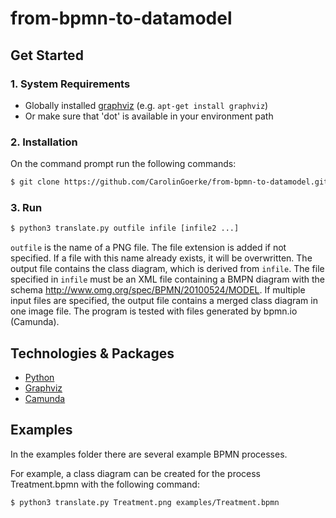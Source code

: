 # from-bpmn-to-datamodel

## Get Started

### 1. System Requirements

- Globally installed [graphviz](https://graphviz.org/)
  (e.g. `apt-get install graphviz`)
- Or make sure that 'dot' is available in your environment path

### 2. Installation

On the command prompt run the following commands:

```sh
$ git clone https://github.com/CarolinGoerke/from-bpmn-to-datamodel.git
```

### 3. Run

```sh
$ python3 translate.py outfile infile [infile2 ...]
```

`outfile` is the name of a PNG file. The file extension is added if not specified. If a file with this name already exists, it will be overwritten. The output file contains the class diagram, which is derived from `infile`. The file specified in `infile` must be an XML file containing a BMPN diagram with the schema http://www.omg.org/spec/BPMN/20100524/MODEL. If multiple input files are specified, the output file contains a merged class diagram in one image file. The program is tested with files generated by bpmn.io (Camunda).

## Technologies & Packages

- [Python](https://www.python.org/)
- [Graphviz](https://graphviz.org/)
- [Camunda](https://camunda.com/)

## Examples

In the examples folder there are several example BPMN processes. 

For example, a class diagram can be created for the process Treatment.bpmn with the following command:

```sh
$ python3 translate.py Treatment.png examples/Treatment.bpmn
```





